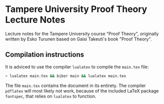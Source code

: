 # Tampere University Proof Theory Lecture Notes

Lecture notes for the Tampere University course "Proof Theory", originally written by Esko Turunen based on Gaisi Takeuti's book "Proof Theory".

## Compilation instructions

It is adviced to use the compiler `lualatex` to compile the `main.tex` file:
```sh
> lualatex main.tex && biber main && lualatex main.tex
```
The file `main.tex` contains the document in its entirety.
The compiler `pdflatex` will most likely not work,
because of the included LaTeX package `fontspec`,
that relies on `lualatex` to function.
